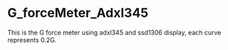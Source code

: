 # G_forceMeter_Adxl345
This is the G force meter using adxl345 and ssd1306 display, each curve represents 0.2G.
